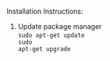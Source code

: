 Installation Instructions:

1. Update package manager <br>
<code>sudo apt-get update<br>sudo apt-get upgrade</code>
